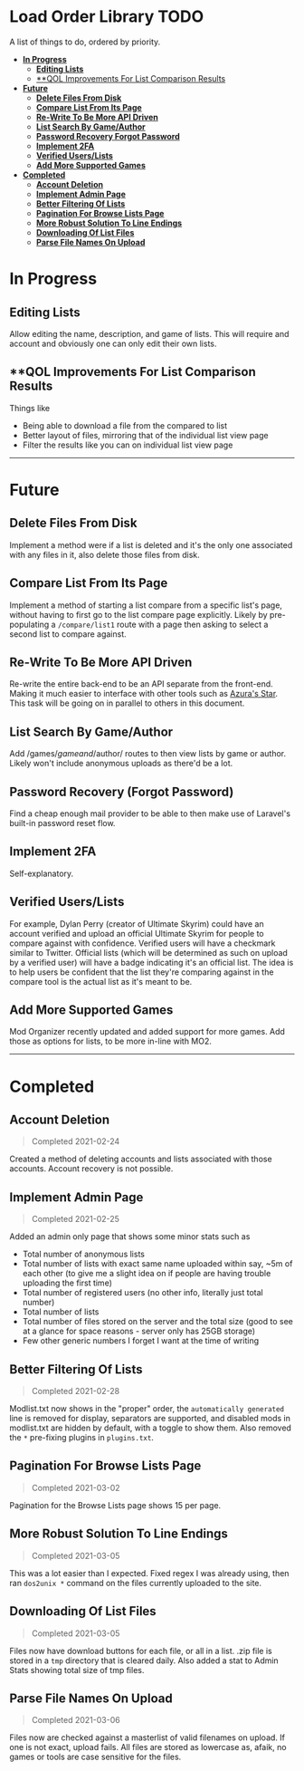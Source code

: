 # Load Order Library TODO

A list of things to do, ordered by priority.

<!-- TOC depthfrom:1 depthto:2 -->

- [**In Progress**](#in-progress)
	- [**Editing Lists**](#editing-lists)
	- [**QOL Improvements For List Comparison Results](#qol-improvements-for-list-comparison-results)
- [**Future**](#future)
	- [**Delete Files From Disk**](#delete-files-from-disk)
	- [**Compare List From Its Page**](#compare-list-from-its-page)
	- [**Re-Write To Be More API Driven**](#re-write-to-be-more-api-driven)
	- [**List Search By Game/Author**](#list-search-by-gameauthor)
	- [**Password Recovery Forgot Password**](#password-recovery-forgot-password)
	- [**Implement 2FA**](#implement-2fa)
	- [**Verified Users/Lists**](#verified-userslists)
	- [**Add More Supported Games**](#add-more-supported-games)
- [**Completed**](#completed)
	- [**Account Deletion**](#account-deletion)
	- [**Implement Admin Page**](#implement-admin-page)
	- [**Better Filtering Of Lists**](#better-filtering-of-lists)
	- [**Pagination For Browse Lists Page**](#pagination-for-browse-lists-page)
	- [**More Robust Solution To Line Endings**](#more-robust-solution-to-line-endings)
	- [**Downloading Of List Files**](#downloading-of-list-files)
	- [**Parse File Names On Upload**](#parse-file-names-on-upload)

<!-- /TOC -->

# **In Progress**

## **Editing Lists**

Allow editing the name, description, and game of lists. This will require and account and obviously one can only edit their own lists.

## **QOL Improvements For List Comparison Results

Things like

- Being able to download a file from the compared to list
- Better layout of files, mirroring that of the individual list view page
- Filter the results like you can on individual list view page

---

# **Future**

## **Delete Files From Disk**

Implement a method were if a list is deleted and it's the only one associated with any files in it, also delete those files from disk.

## **Compare List From Its Page**

Implement a method of starting a list compare from a specific list's page, without having to first go to the list compare page explicitly. Likely by pre-populating a `/compare/list1` route with a page then asking to select a second list to compare against.

## **Re-Write To Be More API Driven**

Re-write the entire back-end to be an API separate from the front-end. Making it much easier to interface with other tools such as [Azura's Star](https://github.com/RingComics/azuras-start). This task will be going on in parallel to others in this document.

## **List Search By Game/Author**

Add /games/$game and /$author/ routes to then view lists by game or author. Likely won't include anonymous uploads as there'd be a lot.

## **Password Recovery (Forgot Password)**

Find a cheap enough mail provider to be able to then make use of Laravel's built-in password reset flow.

## **Implement 2FA**

Self-explanatory.

## **Verified Users/Lists**

For example, Dylan Perry (creator of Ultimate Skyrim) could have an account verified and upload an official Ultimate Skyrim for people to compare against with confidence. Verified users will have a checkmark similar to Twitter. Official lists (which will be determined as such on upload by a verified user) will have a badge indicating it's an official list. The idea is to help users be confident that the list they're comparing against in the compare tool is the actual list as it's meant to be.

## **Add More Supported Games**

Mod Organizer recently updated and added support for more games. Add those as options for lists, to be more in-line with MO2.

---

# **Completed**

## **Account Deletion**

> Completed 2021-02-24

Created a method of deleting accounts and lists associated with those accounts. Account recovery is not possible.

## **Implement Admin Page**
> Completed 2021-02-25

Added an admin only page that shows some minor stats such as

-   Total number of anonymous lists
-   Total number of lists with exact same name uploaded within say, ~5m of each other (to give me a slight idea on if people are having trouble uploading the first time)
-   Total number of registered users (no other info, literally just total number)
-   Total number of lists
-   Total number of files stored on the server and the total size (good to see at a glance for space reasons - server only has 25GB storage)
-   Few other generic numbers I forget I want at the time of writing

## **Better Filtering Of Lists**
> Completed 2021-02-28

Modlist.txt now shows in the "proper" order, the `automatically generated` line is removed for display, separators are supported, and disabled mods in modlist.txt are hidden by default, with a toggle to show them. Also removed the `*` pre-fixing plugins in `plugins.txt`.

## **Pagination For Browse Lists Page**
> Completed 2021-03-02

Pagination for the Browse Lists page shows 15 per page.

## **More Robust Solution To Line Endings**
> Completed 2021-03-05

This was a lot easier than I expected. Fixed regex I was already using, then ran `dos2unix *` command on the files currently uploaded to the site.

## **Downloading Of List Files**
> Completed 2021-03-05

Files now have download buttons for each file, or all in a list. .zip file is stored in a `tmp` directory that is cleared daily. Also added a stat to Admin Stats showing total size of tmp files.

## **Parse File Names On Upload**
> Completed 2021-03-06

Files now are checked against a masterlist of valid filenames on upload. If one is not exact, upload fails. All files are stored as lowercase as, afaik, no games or tools are case sensitive for the files.